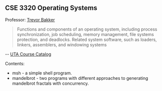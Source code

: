 CSE 3320 Operating Systems
---

Professor: [Trevor Bakker](http://crystal.uta.edu/~bakker/)

>Functions and components of an operating system, including process 
>synchronization, job scheduling, memory management, file systems protection, 
>and deadlocks. Related system software, such as loaders, linkers, assemblers, 
>and windowing systems

-- [UTA Course Catalog](http://catalog.uta.edu/coursedescriptions/cse/)


Contents:
- msh - a simple shell program.
- mandelbrot - two programs with different approaches to generating mandelbrot
  fractals with concurrency.

